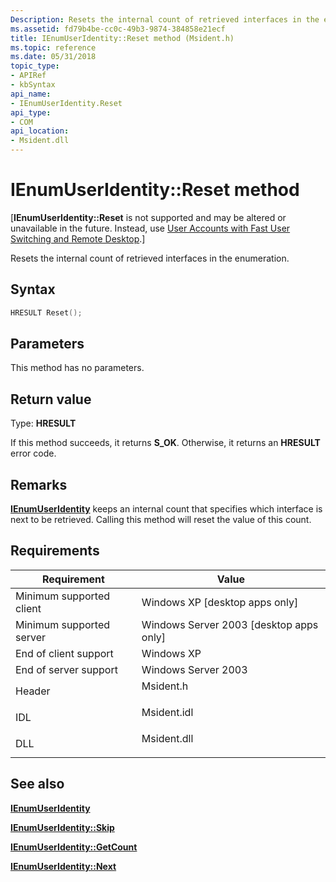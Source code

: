```yaml
---
Description: Resets the internal count of retrieved interfaces in the enumeration.
ms.assetid: fd79b4be-cc0c-49b3-9874-384858e21ecf
title: IEnumUserIdentity::Reset method (Msident.h)
ms.topic: reference
ms.date: 05/31/2018
topic_type: 
- APIRef
- kbSyntax
api_name: 
- IEnumUserIdentity.Reset
api_type: 
- COM
api_location: 
- Msident.dll
---
```


# IEnumUserIdentity::Reset method

\[**IEnumUserIdentity::Reset** is not supported and may be altered or unavailable in the future. Instead, use [User Accounts with Fast User Switching and Remote Desktop](fastuserswitching.md).\]

Resets the internal count of retrieved interfaces in the enumeration.

## Syntax


```C++
HRESULT Reset();
```



## Parameters

This method has no parameters.

## Return value

Type: **HRESULT**

If this method succeeds, it returns **S\_OK**. Otherwise, it returns an **HRESULT** error code.

## Remarks

[**IEnumUserIdentity**](ienumuseridentity.md) keeps an internal count that specifies which interface is next to be retrieved. Calling this method will reset the value of this count.

## Requirements



| Requirement | Value |
|-------------------------------------|----------------------------------------------------------------------------------------|
| Minimum supported client<br/> | Windows XP \[desktop apps only\]<br/>                                            |
| Minimum supported server<br/> | Windows Server 2003 \[desktop apps only\]<br/>                                   |
| End of client support<br/>    | Windows XP<br/>                                                                  |
| End of server support<br/>    | Windows Server 2003<br/>                                                         |
| Header<br/>                   | <dl> <dt>Msident.h</dt> </dl>   |
| IDL<br/>                      | <dl> <dt>Msident.idl</dt> </dl> |
| DLL<br/>                      | <dl> <dt>Msident.dll</dt> </dl> |



## See also

<dl> <dt>

[**IEnumUserIdentity**](ienumuseridentity.md)
</dt> <dt>

[**IEnumUserIdentity::Skip**](ienumuseridentity-skip.md)
</dt> <dt>

[**IEnumUserIdentity::GetCount**](ienumuseridentity-getcount.md)
</dt> <dt>

[**IEnumUserIdentity::Next**](ienumuseridentity-next.md)
</dt> </dl>

 

 




